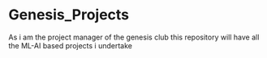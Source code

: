 # Genesis_Projects
As i am the project manager of the genesis club this repository will have all the ML-AI based projects i undertake
